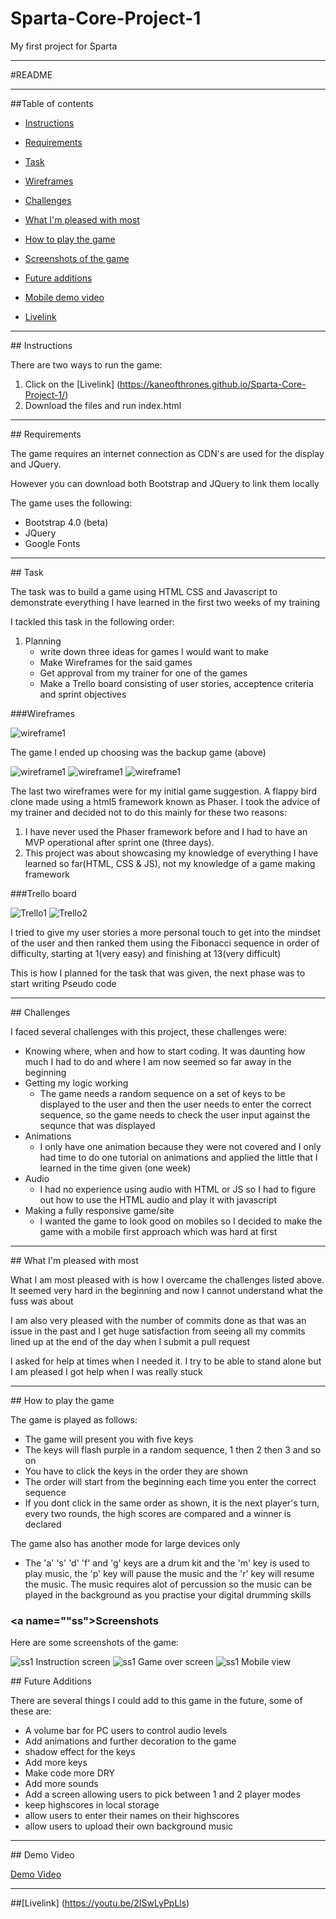 # Sparta-Core-Project-1
My first project for Sparta

***

#README 

***

##Table of contents 

* [Instructions](#instructions) 

* [Requirements](#requirements)
* [Task](#task)
* [Wireframes](#wireframes)
* [Challenges](#challenges)
* [What I'm pleased with most](#pleased)
* [How to play the game](#how)
* [Screenshots of the game](#ss)
* [Future additions](#future)
* [Mobile demo video](#demovid)
* [Livelink](#ll)

***

##<a name="instructions"> </a> Instructions

There are two ways to run the game:
 
1. Click on the [Livelink] (https://kaneofthrones.github.io/Sparta-Core-Project-1/)
2. Download the files and run index.html

***

##<a name="requirements"> </a> Requirements

The game requires an internet connection as CDN's are used for the display and JQuery.

However you can download both Bootstrap and JQuery to link them locally

The game uses the following:

* Bootstrap 4.0 (beta)
* JQuery
* Google Fonts

***

##<a name="task"></a> Task

The task was to build a game using HTML CSS and Javascript to demonstrate everything I have learned in the first two weeks of my training

I tackled this task in the following order:

1. Planning
	* write down three ideas for games I would want to make
	* Make Wireframes for the said games
	* Get approval from my trainer for one of the games
	* Make a Trello board consisting of user stories, acceptence criteria and sprint objectives

###<a name="wireframes"></a>Wireframes

![wireframe1](assets/wireframescp1.jpg)

The game I ended up choosing was the backup game (above) 

![wireframe1](assets/wireframescp3.jpg)
![wireframe1](assets/wireframescp2.jpg)
![wireframe1](assets/wireframescp5.jpg)

The last two wireframes were for my initial game suggestion. A flappy bird clone made using a html5 framework known as Phaser. I took the advice of my trainer and decided not to do this mainly for these two reasons:

1. I have never used the Phaser framework before and I had to have an MVP operational after sprint one (three days).
2. This project was about showcasing my knowledge of everything I have learned so far(HTML, CSS & JS), not my knowledge of a game making framework

###Trello board

![Trello1](assets/trello1.png)
![Trello2](assets/trello2.png)

I tried to give my user stories a more personal touch to get into the mindset of the user and then ranked them using the Fibonacci sequence in order of difficulty, starting at 1(very easy) and finishing at 13(very difficult)

This is how I planned for the task that was given, the next phase was to start writing Pseudo code

***

##<a name="challenges"> </a>Challenges

I faced several challenges with this project, these challenges were:

* Knowing where, when and how to start coding. It was daunting how much I had to do and where I am now seemed so far away in the beginning
* Getting my logic working
	* The game needs a random sequence on a set of keys to be displayed to the user and then the user needs to enter the correct sequence, so the game needs to check the user input against the sequnce that was displayed
* Animations 
	* I only have one animation because they were not covered and I only had time to do one tutorial on animations and applied the little that I learned in the time given (one week)
* Audio 
	* I had no experience using audio with HTML or JS so I had to figure out how to use the HTML audio and play it with javascript
* Making a fully responsive game/site
	* I wanted the game to look good on mobiles so I decided to make the game with a mobile first approach which was hard at first

***

##<a name="pleased"> </a>What I'm pleased with most

What I am most pleased with is how I overcame the challenges listed above. It seemed very hard in the beginning and now I cannot understand what the fuss was about

I am also very pleased with the number of commits done as that was an issue in the past and I get huge satisfaction from seeing all my commits lined up at the end of the day when I submit a pull request

I asked for help at times when I needed it. I try to be able to stand alone but I am pleased I got help when I was really stuck

***

##<a name="how"> </a>How to play the game

The game is played as follows:

* The game will present you with five keys
* The keys will flash purple in a random sequence, 1 then 2 then 3 and so on
* You have to click the keys in the order they are shown
* The order will start from the beginning each time you enter the correct sequence
* If you dont click in the same order as shown, it is the next player's turn, every two rounds, the high scores are compared and a winner is declared

The game also has another mode for large devices only

* The 'a' 's' 'd' 'f' and 'g' keys are a drum kit and the 'm' key is used to play music, the 'p' key will pause the music and the 'r' key will resume the music. The music requires alot of percussion so the music can be played in the background as you practise your digital drumming skills

### <a name=""ss"></a>Screenshots

Here are some screenshots of the game: 

![ss1](assets/gamess1.png)
Instruction screen
![ss1](assets/gamess2.png)
Game over screen
![ss1](assets/gamess3.png)
Mobile view

##<a name="future"></a> Future Additions

There are several things I could add to this game in the future, some of these are: 

* A volume bar for PC users to control audio levels
* Add animations and further decoration to the game
* shadow effect for the keys
* Add more keys
* Make code more DRY
* Add more sounds
* Add a screen allowing users to pick between 1 and 2 player modes
* keep highscores in local storage
* allow users to enter their names on their highscores
* allow users to upload their own background music

***

##<a name="demovid"> </a> Demo Video

[Demo Video](https://youtu.be/uHQOhZxQpss)

***

##<a name="ll"></a>[Livelink] (https://youtu.be/2ISwLyPpLls)

